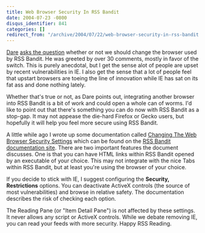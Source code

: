```yaml
---
title: Web Browser Security In RSS Bandit
date: 2004-07-23 -0800
disqus_identifier: 841
categories: []
redirect_from: "/archive/2004/07/22/web-browser-security-in-rss-bandit.aspx/"
---
```


[Dare](http://www.25hoursaday.com/) [asks the
question](http://www.25hoursaday.com/weblog/PermaLink.aspx?guid=f0e81765-a3b9-40d7-ad3d-e0500b7abcc1)
whether or not we should change the browser used by RSS Bandit. He was
greeted by over 30 comments, mostly in favor of the switch. This is
purely anecdotal, but I get the sense alot of people are upset by recent
vulnerabilities in IE. I also get the sense that a lot of people feel
that upstart browsers are toeing the line of innovation while IE has sat
on its fat ass and done nothing lately.

Whether that's true or not, as Dare points out, integrating another
browser into RSS Bandit is a bit of work and could open a whole can of
worms. I'd like to point out that there's something you can do now with
RSS Bandit as a stop-gap. It may not appease the die-hard Firefox or
Gecko users, but hopefully it will help you feel more secure using RSS
Bandit.

A little while ago I wrote up some documentation called [Changing The
Web Browser Security
Settings](http://www.rssbandit.org/docs/html/getting_started/changing_web_browser_security_settings.htm)
which can be found on the [RSS Bandit documentation
site](http://www.rssbandit.org/docs/). There are two important features
the document discusses. One is that you can have HTML links within RSS
Bandit opened by an executable of your choice. This may not integrate
with the nice Tabs within RSS Bandit, but at least you're using the
browser of your choice.

If you decide to stick with IE, I suggest configuring the **Security,
Restrictions** options. You can deactivate ActiveX controls (the source
of most vulnerabilities) and browse in relative safety. The
documentation describes the risk of checking each option.

The Reading Pane (or "Item Detail Pane") is not affected by these
settings. It never allows any script or ActiveX controls. While we
debate removing IE, you can read your feeds with more security. Happy
RSS Reading.

